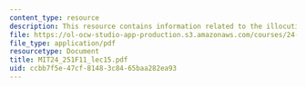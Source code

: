 ```yaml
---
content_type: resource
description: This resource contains information related to the illocutionary force.
file: https://ol-ocw-studio-app-production.s3.amazonaws.com/courses/24-251-introduction-to-philosophy-of-language-fall-2011/ccbb7f5e47cf81483c8465baa282ea93_MIT24_251F11_lec15.pdf
file_type: application/pdf
resourcetype: Document
title: MIT24_251F11_lec15.pdf
uid: ccbb7f5e-47cf-8148-3c84-65baa282ea93
---
```

